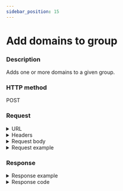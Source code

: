```yaml
---
sidebar_position: 15
---
```



# Add domains to group

### Description

Adds one or more domains to a given group.

### HTTP method

POST

### Request

<details>
<summary>URL</summary>

```javascript
http://{Admin API IP}:{port#}/api/v1/groups/{id}/domain
```
</details>

<details>
<summary>Headers</summary>

Example header format:

`Authorization: Basic <authorization token returned from the login method>`

`Content-Type: application/json`

| Parameter | Description/Comments |
| --- | --- |
| ID | (string) Group's ID. Can be retrieved via [Get all groups](https://help.quali.com/Online%20Help/0.0/Portal/Content/API/RefGuides/RM-API/admin-api-get-all-groups.htm). |

</details>

<details>
<summary>Request body</summary>

| Parameter | Description/Comments |
| --- | --- |
| Id | (string) Group's id. Can be retrieved via [Get all groups](https://help.quali.com/Online%20Help/0.0/Portal/Content/API/RefGuides/RM-API/admin-api-get-all-groups.htm). |
| ViewOnly | (bool) Specify true to add the group with "view only" permissions. |
</details>

<details>
<summary>Request example</summary>

```javascript
{
  "Domains": [
    {
      "Id": "domain1 id"
    },
    {
      "Id": "domain2 id"
    }
  ],
  "ViewOnly": true
}
```
</details>

### Response

<details>
<summary>Response example</summary>

```javascript
{
    "Errors": []
}
```
</details>

<details>
<summary>Response code</summary>

```javascript
201 Created
```
</details>
